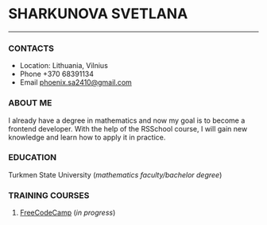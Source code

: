 # SHARKUNOVA SVETLANA
*****

### CONTACTS

* Location: Lithuania, Vilnius
* Phone  +370 68391134
* Email phoenix.sa2410@gmail.com

### ABOUT ME

I already have a degree in mathematics and now my goal is to become a frontend developer. With the help of the RSSchool course, I will gain new knowledge and learn how to apply it in practice.

### EDUCATION

Turkmen State University (*mathematics faculty/bachelor degree*)

### TRAINING COURSES

1. [FreeCodeCamp](https://www.freecodecamp.org/learn) (*in progress*)
